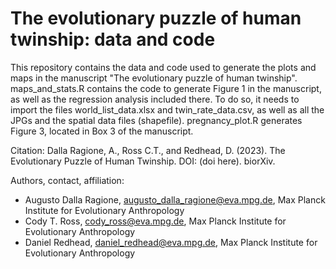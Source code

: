 # The evolutionary puzzle of human twinship: data and code

This repository contains the data and code used to generate the plots and maps in the manuscript "The evolutionary puzzle of human twinship".
maps_and_stats.R contains the code to generate Figure 1 in the manuscript, as well as the regression analysis included there.
To do so, it needs to import the files world_list_data.xlsx and twin_rate_data.csv, as well as all the JPGs and the spatial data files (shapefile). 
pregnancy_plot.R generates Figure 3, located in Box 3 of the manuscript.

Citation: Dalla Ragione, A., Ross C.T., and Redhead, D. (2023). The Evolutionary Puzzle of Human Twinship. DOI: (doi here). biorXiv.

Authors, contact, affiliation:
- Augusto Dalla Ragione, augusto_dalla_ragione@eva.mpg.de, Max Planck Institute for Evolutionary Anthropology
- Cody T. Ross, cody_ross@eva.mpg.de, Max Planck Institute for Evolutionary Anthropology
- Daniel Redhead, daniel_redhead@eva.mpg.de, Max Planck Institute for Evolutionary Anthropology


